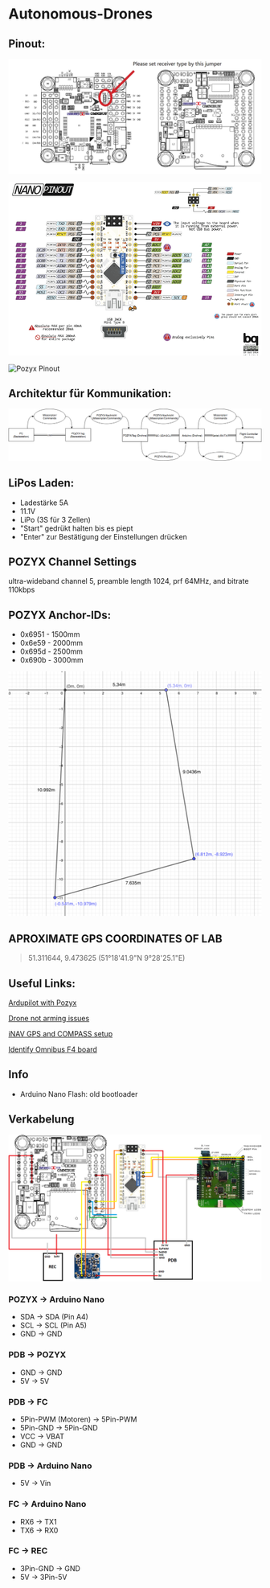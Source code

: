 # Autonomous-Drones
## Pinout:
![Omnibus Pinout](https://github.com/Romplex/autonomous-drones/raw/master/omnibus-f4-v3-pinout.jpg "Omnibus Pinout")

![Arduino Nano Pinout](https://github.com/Romplex/autonomous-drones/raw/master/arduino-nano-pinout.png "Arduino Nano Pinout")

![Pozyx Pinout](https://www.pozyx.io/web/image/4563/tag_pinout.jpg "Pozyx Pinout")

## Architektur für Kommunikation:
![alt text](./docs/kommunikation.png "Logo Title Text 1")

## LiPos Laden:
* Ladestärke 5A 
* 11.1V 
* LiPo (3S für 3 Zellen) 
* "Start" gedrükt halten bis es piept
* "Enter" zur Bestätigung der Einstellungen drücken

## POZYX Channel Settings
ultra-wideband channel 5, preamble length 1024, prf 64MHz, and bitrate 110kbps

## POZYX Anchor-IDs:
* 0x6951 - 1500mm
* 0x6e59 - 2000mm
* 0x695d - 2500mm
* 0x690b - 3000mm

![Coords for anchors](./docs/POZYX_System_Lab.png)

## APROXIMATE GPS COORDINATES OF LAB
> 51.311644, 9.473625 (51°18'41.9"N 9°28'25.1"E)

## Useful Links:

[Ardupilot with Pozyx](http://ardupilot.org/copter/docs/common-pozyx.html)

[Drone not arming issues](https://github.com/iNavFlight/inav/wiki/%22Something%22-is-disabled----Reasons)

[iNAV GPS and COMPASS setup](https://github.com/iNavFlight/inav/wiki/GPS--and-Compass-setup)

[Identify Omnibus F4 board](https://www.dronetrest.com/t/how-to-identify-what-omnibus-f4-board-you-have/4735)

## Info
* Arduino Nano Flash: old bootloader

## Verkabelung
![Drone Pinout](drone-pinout.png "Drone Pinout")

### POZYX -> Arduino Nano
* SDA -> SDA (Pin A4)
* SCL -> SCL (Pin A5)
* GND -> GND

### PDB -> POZYX 
* GND -> GND
* 5V -> 5V

### PDB -> FC
* 5Pin-PWM (Motoren) -> 5Pin-PWM
* 5Pin-GND -> 5Pin-GND
* VCC -> VBAT
* GND -> GND

### PDB -> Arduino Nano
* 5V -> Vin

### FC -> Arduino Nano
* RX6 -> TX1
* TX6 -> RX0

### FC -> REC
* 3Pin-GND -> GND
* 5V -> 3Pin-5V



